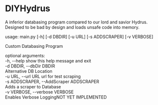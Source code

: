 # DIYHydrus

A inferior databasing program compared to our lord and savior Hydrus.    
Designed to be bad by design and loads unsafe code into memory.

usage: main.py [-h] [-d DBDIR] [-u URL] [-s ADDSCRAPER] [-v VERBOSE]

Custom Databasing Program    

optional arguments:    
      -h, --help            show this help message and exit    
      -d DBDIR, --dbDir DBDIR    
                        Alternative DB Location    
  -u URL, --url URL     url for test scraping    
  -s ADDSCRAPER, --AddScraper ADDSCRAPER    
                        Adds a scraper to Database    
  -v VERBOSE, --verbose VERBOSE    
                        Enables Verbose LoggingNOT YET IMPLEMENTED    
